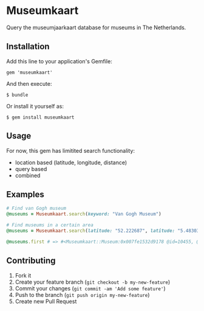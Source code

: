 # Museumkaart

Query the museumjaarkaart database for museums in The Netherlands.

## Installation

Add this line to your application's Gemfile:

    gem 'museumkaart'

And then execute:

    $ bundle

Or install it yourself as:

    $ gem install museumkaart

## Usage

For now, this gem has limitited search functionality:

- location based (latitude, longitude, distance)
- query based
- combined

## Examples

```ruby
# Find van Gogh museum
@museums = Museumkaart.search(keyword: "Van Gogh Museum")

# Find museums in a certain area
@museums = Museumkaart.search(latitude: "52.222687", latitude: "5.483039", distance: 3)

@museums.first # => #<Museumkaart::Museum:0x007fe1532d9178 @id=10455, @title="NIJKERK", @sub_title="Museum Nijkerk", @description="x", @detail_url="/museum/Museum+Nijkerk/Museum+Nijkerk.aspx">

```

## Contributing

1. Fork it
2. Create your feature branch (`git checkout -b my-new-feature`)
3. Commit your changes (`git commit -am 'Add some feature'`)
4. Push to the branch (`git push origin my-new-feature`)
5. Create new Pull Request
